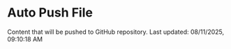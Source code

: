 # Auto Push File

Content that will be pushed to GitHub repository.
Last updated: 08/11/2025, 09:10:18 AM